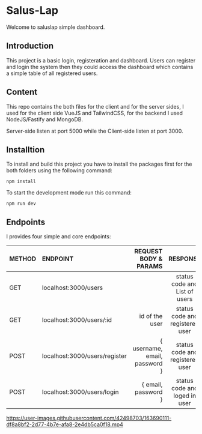 # Salus-Lap

Welcome to saluslap simple dashboard.

## Introduction
This project is a basic login, registeration and dashboard. Users can register and login the system then they could access the dashboard which contains a simple table of all registered users.

## Content
This repo contains the both files for the client and for the server sides, I used for the client side VueJS and TailwindCSS, for the backend I used NodeJS/Fastify and MongoDB.

Server-side listen at port 5000 while the Client-side listen at port 3000.

## Installtion
To install and build this project you have to install the packages first for the both folders using the following command:

`npm install`

To start the development mode run this command:

`npm run dev`

## Endpoints
I provides four simple and core endpoints:

|METHOD |ENDPOINT | REQUEST BODY & PARAMS | RESPONSE |
|:--- |:--- | ---: | :---:|
|GET |  localhost:3000/users  |  | status code and List of users | 
|GET |  localhost:3000/users/:id   | id of the user  | status code and registered user |
|POST|  localhost:3000/users/register   | { username, email, password }  | status code and registered user |
|POST|  localhost:3000/users/login   | { email, password }  | status code and loged in user |



https://user-images.githubusercontent.com/42498703/163690111-df8a8bf2-2d77-4b7e-afa8-2e4db5ca0f18.mp4

